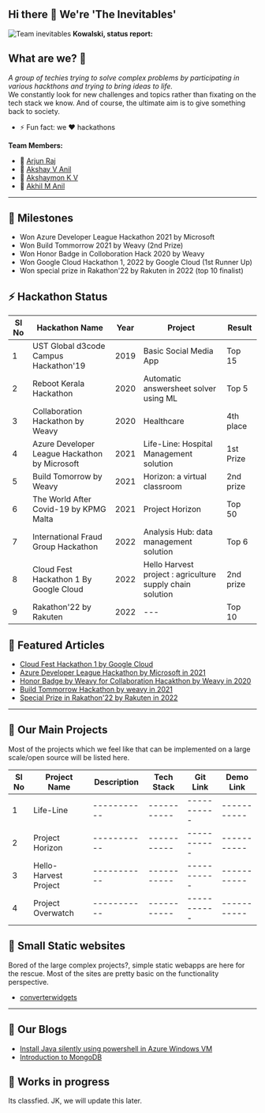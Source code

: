 ## Hi there 👋 We're 'The Inevitables'

![Team inevitables](https://a-static.besthdwallpaper.com/penguins-of-madagascar-plucky-penguins-wallpaper-4320x1440-14052_107.jpg)
**Kowalski, status report:**

## What are we? 🧙

*A group of techies trying to solve complex problems by participating in various hackthons and trying to bring ideas to life.* <br/>
We constantly look for new challenges and topics rather than fixating on the tech stack we know. And of course, the ultimate aim is to give something back to society.

- ⚡ Fun fact: we ❤️ hackathons

**Team Members:**
- 🧙 [Arjun Raj](https://www.linkedin.com/in/arjun-raj-pala/) 
- 🧙 [Akshay V Anil](https://www.linkedin.com/in/akshay-v-anil-8691ba7b/)
- 🧙 [Akshaymon K V](https://www.linkedin.com/in/akshaymonkvn3/)
- 🧙 [Akhil M Anil](https://www.linkedin.com/in/akhil-m-anil-2bb54a122/)

 
---
## 🌈 Milestones

- Won Azure Developer League Hackathon 2021 by Microsoft
- Won Build Tommorrow 2021 by Weavy (2nd Prize)
- Won Honor Badge in Colloboration Hack 2020 by Weavy
- Won Google Cloud Hackathon 1, 2022 by Google Cloud (1st Runner Up)
- Won special prize in Rakathon'22 by Rakuten in 2022 (top 10 finalist)

## ⚡ Hackathon Status

| **Sl No** | **Hackathon Name** | **Year** | **Project** | **Result** |
| ----------- | ----------- | ----------- | ----------- | ----------- |
| 1 |  UST Global d3code Campus Hackathon'19|  2019 | Basic Social Media App  | Top 15   |
| 2 | Reboot Kerala Hackathon |  2020 | Automatic answersheet solver using ML | Top 5  |
| 3 |  Collaboration Hackathon by Weavy| 2020  | Healthcare  | 4th place   |
| 4 | Azure Developer League Hackathon by Microsoft | 2021   | Life-Line: Hospital Management solution  | 1st Prize  |
| 5 |  Build Tomorrow by Weavy | 2021  | Horizon: a virtual classroom  | 2nd prize  |
| 6 | The World After Covid-19 by KPMG Malta | 2021  | Project Horizon  | Top 50   |
| 7 | International Fraud Group Hackathon | 2022  | Analysis Hub: data management solution  | Top 6  |
| 8 | Cloud Fest Hackathon 1 By Google Cloud | 2022  | Hello Harvest project : agriculture supply chain solution   | 2nd prize  |
| 9 | Rakathon'22 by Rakuten | 2022 | --- | Top 10 |

## 🍿 Featured Articles

- [Cloud Fest Hackathon 1 by Google Cloud](https://www.hackerearth.com/challenges/hackathon/cloud-fest-hackathon-i-presented-by-google-cloud/)
- [Azure Developer League Hackathon by Microsoft in 2021](https://www.hackerearth.com/challenges/hackathon/azure-developer-league-hackathon/?utm_source=challenges-modern&utm_campaign=registered-challenges&utm_medium=right-panel)
- [Honor Badge by Weavy for Collaboration Hacakthon by Weavy in 2020](https://www.weavy.com/developer/hackathons/collabhack20/collabhack20-theinevitables)
- [Build Tommorrow Hackathon by weavy in 2021](https://www.weavy.com/developer/hackathons/buildtmr21-the-inevitables)
- [Special Prize in Rakathon'22 by Rakuten in 2022](https://xathon.mettl.com/event/Rakathon_22)
---
##  🍿 Our Main Projects

Most of the projects which we feel like that can be implemented on a large scale/open source will be listed here.

| Sl No | Project Name  | Description | Tech Stack | Git Link | Demo Link |
| ----------- | ----------- | ----------- | ----------- | ----------- |----------- |
| 1 | Life-Line | ----------- | ----------- | ----------- |----------- |
| 2 | Project Horizon | ----------- | ----------- | ----------- |----------- |
| 3 | Hello-Harvest Project | ----------- | ----------- | ----------- |----------- |
| 4 | Project Overwatch | ----------- | ----------- | ----------- |----------- |

## 🍿 Small Static websites
Bored of the large complex projects?, simple static webapps are here for the rescue. Most of the sites are pretty basic on the functionality perspective.
- [converterwidgets](https://myconverterwidgets.herokuapp.com/)

---
## 🍿 Our Blogs

- [Install Java silently using powershell in Azure Windows VM](https://tech-inevitables.blogspot.com/2022/08/install-java-silently-using-powershell.html)
- [ Introduction to MongoDB ](https://tech-inevitables.blogspot.com/2022/09/MongoDB.html)

## 🍿 Works in progress
Its classfied. JK, we will update this later.




